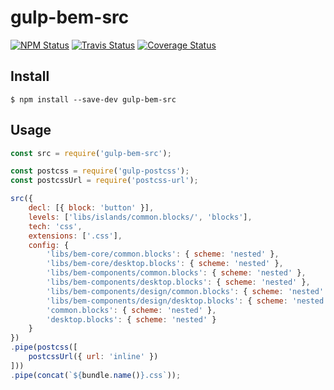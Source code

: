 gulp-bem-src
============

[![NPM Status][npm-img]][npm]
[![Travis Status][test-img]][travis]
[![Coverage Status][coverage-img]][coveralls]

[npm]:          https://www.npmjs.org/package/gulp-bem-src
[npm-img]:      https://img.shields.io/npm/v/gulp-bem-src.svg

[travis]:       https://travis-ci.org/gulp-bem/gulp-bem-src
[test-img]:     https://img.shields.io/travis/gulp-bem/gulp-bem-src.svg

[coveralls]:    https://coveralls.io/r/gulp-bem/gulp-bem-src
[coverage-img]: https://img.shields.io/coveralls/gulp-bem/gulp-bem-src.svg

Install
-------

```
$ npm install --save-dev gulp-bem-src
```

Usage
-----

```js
const src = require('gulp-bem-src');

const postcss = require('gulp-postcss');
const postcssUrl = require('postcss-url');

src({
    decl: [{ block: 'button' }],
    levels: ['libs/islands/common.blocks/', 'blocks'],
    tech: 'css',
    extensions: ['.css'],
    config: {
        'libs/bem-core/common.blocks': { scheme: 'nested' },
        'libs/bem-core/desktop.blocks': { scheme: 'nested' },
        'libs/bem-components/common.blocks': { scheme: 'nested' },
        'libs/bem-components/desktop.blocks': { scheme: 'nested' },
        'libs/bem-components/design/common.blocks': { scheme: 'nested' },
        'libs/bem-components/design/desktop.blocks': { scheme: 'nested' },
        'common.blocks': { scheme: 'nested' },
        'desktop.blocks': { scheme: 'nested' }
    }
})
.pipe(postcss([
    postcssUrl({ url: 'inline' })
]))
.pipe(concat(`${bundle.name()}.css`));
```
